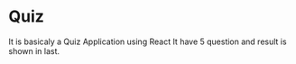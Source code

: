 # Quiz
It is basicaly a Quiz Application using React
It have 5 question and result is shown in last.
